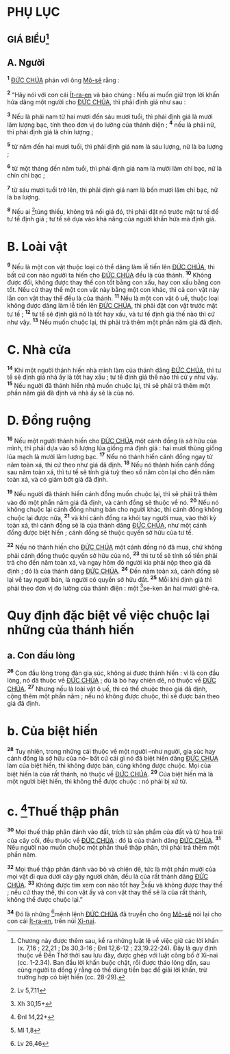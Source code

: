 # PHỤ LỤC

## GIÁ BIỂU[^1-a0223925-7500-48ea-a3cf-aee37ca86496]

## A. Người
<sup><b>1</b></sup> [ĐỨC CHÚA]() phán với ông [Mô-sê]() rằng :

<sup><b>2</b></sup> “Hãy nói với con cái [Ít-ra-en]() và bảo chúng : Nếu ai muốn giữ trọn lời khấn hứa dâng một người cho [ĐỨC CHÚA](), thì phải định giá như sau :

<sup><b>3</b></sup> Nếu là phái nam từ hai mươi đến sáu mươi tuổi, thì phải định giá là mười lăm lượng bạc, tính theo đơn vị đo lường của thánh điện ; <sup><b>4</b></sup> nếu là phái nữ, thì phải định giá là chín lượng ;

<sup><b>5</b></sup> từ năm đến hai mươi tuổi, thì phải định giá nam là sáu lượng, nữ là ba lượng ;

<sup><b>6</b></sup> từ một tháng đến năm tuổi, thì phải định giá nam là mười lăm chỉ bạc, nữ là chín chỉ bạc ;

<sup><b>7</b></sup> từ sáu mươi tuổi trở lên, thì phải định giá nam là bốn mươi lăm chỉ bạc, nữ là ba lượng.

<sup><b>8</b></sup> Nếu ai [^1@-a0223925-7500-48ea-a3cf-aee37ca86496]túng thiếu, không trả nổi giá đó, thì phải đặt nó trước mặt tư tế để tư tế định giá ; tư tế sẽ dựa vào khả năng của người khấn hứa mà định giá.

# B. Loài vật
<sup><b>9</b></sup> Nếu là một con vật thuộc loại có thể dâng làm lễ tiến lên [ĐỨC CHÚA](), thì bất cứ con nào người ta hiến cho [ĐỨC CHÚA]() đều là của thánh. <sup><b>10</b></sup> Không được đổi, không được thay thế con tốt bằng con xấu, hay con xấu bằng con tốt. Nếu cứ thay thế một con vật này bằng một con khác, thì cả con vật này lẫn con vật thay thế đều là của thánh. <sup><b>11</b></sup> Nếu là một con vật ô uế, thuộc loại không được dâng làm lễ tiến lên [ĐỨC CHÚA](), thì phải đặt con vật trước mặt tư tế ; <sup><b>12</b></sup> tư tế sẽ định giá nó là tốt hay xấu, và tư tế định giá thế nào thì cứ như vậy. <sup><b>13</b></sup> Nếu muốn chuộc lại, thì phải trả thêm một phần năm giá đã định.

# C. Nhà cửa
<sup><b>14</b></sup> Khi một người thánh hiến nhà mình làm của thánh dâng [ĐỨC CHÚA](), thì tư tế sẽ định giá nhà ấy là tốt hay xấu ; tư tế định giá thế nào thì cứ y như vậy. <sup><b>15</b></sup> Nếu người đã thánh hiến nhà muốn chuộc lại, thì sẽ phải trả thêm một phần năm giá đã định và nhà ấy sẽ là của nó.

# D. Đồng ruộng
<sup><b>16</b></sup> Nếu một người thánh hiến cho [ĐỨC CHÚA]() một cánh đồng là sở hữu của mình, thì phải dựa vào số lượng lúa giống mà định giá : hai mươi thùng giống lúa mạch là mười lăm lượng bạc. <sup><b>17</b></sup> Nếu nó thánh hiến cánh đồng ngay từ năm toàn xá, thì cứ theo như giá đã định. <sup><b>18</b></sup> Nếu nó thánh hiến cánh đồng sau năm toàn xá, thì tư tế sẽ tính giá tuỳ theo số năm còn lại cho đến năm toàn xá, và có giảm bớt giá đã định.

<sup><b>19</b></sup> Nếu người đã thánh hiến cánh đồng muốn chuộc lại, thì sẽ phải trả thêm vào đó một phần năm giá đã định, và cánh đồng sẽ thuộc về nó. <sup><b>20</b></sup> Nếu nó không chuộc lại cánh đồng nhưng bán cho người khác, thì cánh đồng không chuộc lại được nữa, <sup><b>21</b></sup> và khi cánh đồng ra khỏi tay người mua, vào thời kỳ toàn xá, thì cánh đồng sẽ là của thánh dâng [ĐỨC CHÚA](), như một cánh đồng được biệt hiến ; cánh đồng sẽ thuộc quyền sở hữu của tư tế.

<sup><b>22</b></sup> Nếu nó thánh hiến cho [ĐỨC CHÚA]() một cánh đồng nó đã mua, chứ không phải cánh đồng thuộc quyền sở hữu của nó, <sup><b>23</b></sup> thì tư tế sẽ tính số tiền phải trả cho đến năm toàn xá, và ngay hôm đó người kia phải nộp theo giá đã định ; đó là của thánh dâng [ĐỨC CHÚA](). <sup><b>24</b></sup> Đến năm toàn xá, cánh đồng sẽ lại về tay người bán, là người có quyền sở hữu đất. <sup><b>25</b></sup> Mỗi khi định giá thì phải theo đơn vị đo lường của thánh điện : một [^2@-a0223925-7500-48ea-a3cf-aee37ca86496]se-ken ăn hai mươi ghê-ra.

# Quy định đặc biệt về việc chuộc lại những của thánh hiến

## a. Con đầu lòng
<sup><b>26</b></sup> Con đầu lòng trong đàn gia súc, không ai được thánh hiến : vì là con đầu lòng, nó đã thuộc về [ĐỨC CHÚA]() ; dù là bò hay chiên dê, nó thuộc về [ĐỨC CHÚA](). <sup><b>27</b></sup> Nhưng nếu là loài vật ô uế, thì có thể chuộc theo giá đã định, cộng thêm một phần năm ; nếu nó không được chuộc, thì sẽ được bán theo giá đã định.

# b. Của biệt hiến
<sup><b>28</b></sup> Tuy nhiên, trong những cái thuộc về một người –như người, gia súc hay cánh đồng là sở hữu của nó– bất cứ cái gì nó đã biệt hiến dâng [ĐỨC CHÚA]() làm của biệt hiến, thì không được bán, cũng không được chuộc. Mọi của biệt hiến là của rất thánh, nó thuộc về [ĐỨC CHÚA](). <sup><b>29</b></sup> Của biệt hiến mà là một người biệt hiến, thì không thể được chuộc : nó phải bị xử tử.

# c. [^3@-a0223925-7500-48ea-a3cf-aee37ca86496]Thuế thập phân
<sup><b>30</b></sup> Mọi thuế thập phân đánh vào đất, trích từ sản phẩm của đất và từ hoa trái của cây cối, đều thuộc về [ĐỨC CHÚA]() : đó là của thánh dâng [ĐỨC CHÚA](). <sup><b>31</b></sup> Nếu người nào muốn chuộc một phần thuế thập phân, thì phải trả thêm một phần năm.

<sup><b>32</b></sup> Mọi thuế thập phân đánh vào bò và chiên dê, tức là một phần mười của mọi vật đi qua dưới cây gậy người chăn, đều là của rất thánh dâng [ĐỨC CHÚA](). <sup><b>33</b></sup> Không được tìm xem con nào tốt hay [^4@-a0223925-7500-48ea-a3cf-aee37ca86496]xấu và không được thay thế ; nếu cứ thay thế, thì con vật ấy và con vật thay thế sẽ là của rất thánh, không thể được chuộc lại.”

<sup><b>34</b></sup> Đó là những [^5@-a0223925-7500-48ea-a3cf-aee37ca86496]mệnh lệnh [ĐỨC CHÚA]() đã truyền cho ông [Mô-sê]() nói lại cho con cái [Ít-ra-en](), trên núi [Xi-nai]().

[^1-a0223925-7500-48ea-a3cf-aee37ca86496]: Chương này được thêm sau, kể ra những luật lệ về việc giữ các lời khấn (x. 7,16 ; 22,21 ; Ds 30,3-16 ; Đnl 12,6-12 ; 23,19.22-24). Đây là quy định thuộc về Đền Thờ thời sau lưu đày, được ghép với luật công bố ở Xi-nai (cc. 1-2.34). Ban đầu lời khấn buộc chặt, rồi được tháo lỏng dần, sau cùng người ta đồng ý rằng có thể dùng tiền bạc để giải lời khấn, trừ trường hợp có biệt hiến (cc. 28-29).
[^1@-a0223925-7500-48ea-a3cf-aee37ca86496]: Lv 5,7.11
[^2@-a0223925-7500-48ea-a3cf-aee37ca86496]: Xh 30,15+
[^3@-a0223925-7500-48ea-a3cf-aee37ca86496]: Đnl 14,22+
[^4@-a0223925-7500-48ea-a3cf-aee37ca86496]: Ml 1,8
[^5@-a0223925-7500-48ea-a3cf-aee37ca86496]: Lv 26,46